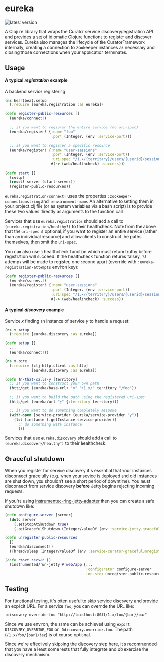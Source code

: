 # eureka

![latest version](http://clojars.brislabs.com/eureka/latest-version.svg)

A Clojure library that wraps the Curator service discovery/registration API and provides a set of idiomatic Clojure functions to register and discover services. Eureka also manages the lifecycle of the CuratorFramework internally, creating a connection to zookeeper instances as necessary and closing those connections when your application terminates.

## Usage

#### A typical _registration_ example

A backend service registering:

```clj
(ns heartbeat.setup
  (:require [eureka.registration :as eureka])

(defn register-public-resources []
  (eureka/connect!)
  
  ;; if you want to register the entire service (no uri-spec)
  (eureka/register! {:name "foo"
                     :port (Integer. (env :service-port)))
                     
  ;; if you want to register a specific resource
  (eureka/register! {:name "user-sessions"
                     :port (Integer. (env :service-port))
                     :uri-spec "/1.x/{territory}/users/{userid}/sessions/{devicetype}/{app}"}
                     #(-> (web/healthcheck) :success)))
                     
(defn start []
  (setup)
  (reset! server (start-server))
  (register-public-resources))
```

`eureka.registration/connect!` uses the properties `:zookeeper-connectionstring` and `:environment-name`. An alternative to setting them in your project.clj file (or as system variables via a bash script) is to provide these two values directly as arguments to the function call.

Services that use `eureka.registration` should add a call to `(eureka.registration/healthy?)` to their healthcheck. Note from the above that the `uri-spec` is optional, if you want to register an entire service (rather than an individual resource) and allow clients to construct the paths themselves, then omit the `uri-spec`.

You can also use a healthcheck function which must return truthy before registration will succeed. If the healthcheck function returns falsey, 10 attemps will be made to register, one second apart (override with `:eureka-registration-attempts` environ key):

```clj
(defn register-public-resources []
  (eureka/connect!)
  (eureka/register! {:name "user-sessions"
                     :port (Integer. (env :service-port))
                     :uri-spec "/1.x/{territory}/users/{userid}/sessions/{devicetype}/{app}"}
                     #(-> (web/healthcheck) :success))
```

#### A typical _discovery_ example

Service _x_ finding an instance of service _y_ to handle a request:

```clj
(ns x.setup
  (:require [eureka.discovery :as eureka])

(defn setup []
  ...
  (eureka/connect!))
```

```clj
(ns x.core
  (:require [clj-http.client :as http]
            [eureka.discovery :as eureka])

(defn fn-that-calls-y [territory]
  ;; if you want to construct your own path
  (http/get (eureka/base-url+ "y" "/1.x/" territory "/foo"))

  ;; if you want to build the path using the registered uri-spec
  (http/get (eureka/url "y" {:territory territory)))

  ;; if you want to do something completely bespoke
  (with-open [service-provider (eureka/service-provider "y")]
    (let [instance (.getInstance service-provider)]
      ;; do something with instance
      )))

```

Services that use `eureka.discovery` should add a call to `(eureka.discovery/healthy?)` to their healthcheck.

## Graceful shutdown

When you register for service discovery it's essential that your instances disconnect gracefully (e.g. when your sevice is deployed and old instances are shut down, you shouldn't see a short period of downtime). You must disconnect from service discovery **before** Jetty begins rejecting incoming requests.

If you're using [instrumented-ring-jetty-adapter](https://github.com/mixradio/instrumented-ring-jetty-adapter) then you can create a safe shutdown like:

```clj
(defn configure-server [server]
  (doto server
    (.setStopAtShutdown true)
    (.setGracefulShutdown (Integer/valueOf (env :service-jetty-gracefulshutdown-millis)))))

(defn unregister-public-resources
  []
  (eureka/disconnect!)
  (Thread/sleep (Integer/valueOf (env :service-curator-gracefulunregister-millis))))

(defn start-server []
  (instrumented/run-jetty #'web/app {...
                                     :configurator configure-server
                                     :on-stop unregister-public-resources}))
```

## Testing

For functional testing, it's often useful to skip service discovery and provide an explicit URL. For a service `foo`, you can override the URL like:

```
:discovery-override-foo "http://localhost:8081/1.x/foo/{bar}/baz"
```

Since we use environ, the same can be achieved using `export DISCOVERY_OVERRIDE_FOO` or `-Ddiscovery.override.foo`. The path (`/1.x/foo/{bar}/baz`) is of course optional.

Since we're effectively skipping the discovery step here, it's recommended that you have a least some tests that fully integrate and _do_ exercise the discovery mechanism.
